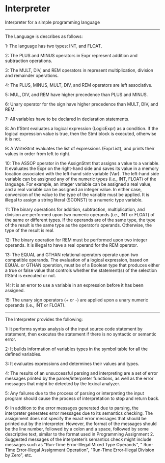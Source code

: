 # Interpreter
Interpreter for a simple programming language

-------------------------------------------------------------------------------------------------------------------

The Language is describes as follows:

1: The language has two types: INT, and FLOAT.

2: The PLUS and MINUS operators in Expr represent addition and subtraction operations.

3: The MULT, DIV, and REM operators in represent multiplication, division and remainder operations.

4: The PLUS, MINUS, MULT, DIV, and REM operators are left associative.

5: MUL, DIV, and REM have higher precedence than PLUS and MINUS.

6: Unary operator for the sign have higher precedence than MULT, DIV, and REM.

7: All variables have to be declared in declaration statements.

8: An IfStmt evaluates a logical expression (LogicExpr) as a condition. If the logical expression value is true, then the Stmt block is executed, otherwise it is not.

9: A WriteStmt evaluates the list of expressions (ExprList), and prints their values in order from left to right.

10: The ASSOP operator in the AssignStmt that assigns a value to a variable. It evaluates the Expr on the right-hand side and saves its value in a memory location associated with the left-hand side variable (Var). The left-hand side variable can be assigned any of the numeric types (i.e., INT, FLOAT) of the language. For example, an integer variable can be assigned a real value, and a real variable can be assigned an integer value. In either case, conversion of the value to the type of the variable must be applied. It is illegal to assign a string literal (SCONST) to a numeric type variable.

11: The binary operations for addition, subtraction, multiplication, and division are performed upon two numeric operands (i.e., INT or FLOAT) of the same or different types. If the operands are of the same type, the type of the result is the same type as the operator’s operands. Otherwise, the type of the result is real.

12: The binary operation for REM must be performed upon two integer operands. It is illegal to have a real operand for the REM operator.

13: The EQUAL and GTHAN relational operators operate upon two compatible operands. The evaluation of a logical expression, based on EQUAL or GTHAN operation, must be of a Boolean type that produces either a true or false value that controls whether the statement(s) of the selection IfStmt is executed or not.

14: It is an error to use a variable in an expression before it has been assigned.

15: The unary sign operators (+ or -) are applied upon a unary numeric operands (i.e., INT or FLOAT).

-------------------------------------------------------------------------------------------------------------------

The Interpreter provides the following:

1: It performs syntax analysis of the input source code statement by statement, then executes the statement if there is no syntactic or semantic error.

2: It builds information of variables types in the symbol table for all the defined variables.

3: It evaluates expressions and determines their values and types.

4: The results of an unsuccessful parsing and interpreting are a set of error messages printed by the parser/interpreter functions, as well as the error messages that might be detected by the lexical analyzer.

5: Any failures due to the process of parsing or interpreting the input program should cause the process of interpretation to stop and return back.

6: In addition to the error messages generated due to parsing, the interpreter generates error messages due to its semantics checking. The assignment does not specify the exact error messages that should be printed out by the interpreter. However, the format of the messages should be the line number, followed by a colon and a space, followed by some descriptive text, similar to the format used in Programming Assignment 2. Suggested messages of the interpreter’s semantics check might include messages such as "Run-Time Error-Illegal Mixed Type Operands", " Run-Time Error-Illegal Assignment Operation", "Run-Time Error-Illegal Division by Zero", etc.
